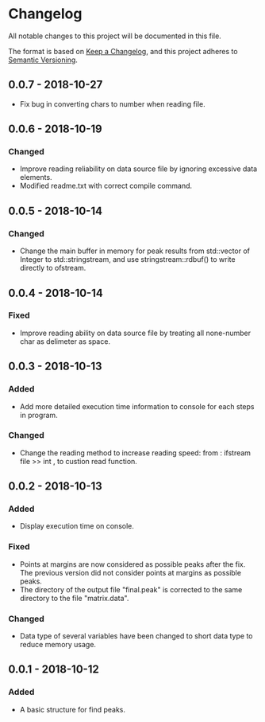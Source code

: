 # Changelog
All notable changes to this project will be documented in this file.

The format is based on [Keep a Changelog](https://keepachangelog.com/en/1.0.0/),
and this project adheres to [Semantic Versioning](https://semver.org/spec/v2.0.0.html).

## 0.0.7 - 2018-10-27
- Fix bug in converting chars to number when reading file.

## 0.0.6 - 2018-10-19
### Changed
- Improve reading reliability on data source file by ignoring excessive data elements.
- Modified readme.txt with correct compile command.

## 0.0.5 - 2018-10-14
### Changed
- Change the main buffer in memory for peak results from std::vector of Integer to std::stringstream,
  and use stringstream::rdbuf() to write directly to ofstream.

## 0.0.4 - 2018-10-14
### Fixed
- Improve reading ability on data source file by treating all none-number char as delimeter as space.

## 0.0.3 - 2018-10-13
### Added
- Add more detailed execution time information to console for each steps in program.
### Changed
- Change the reading method to increase reading speed:
   from : ifstream file >> int , to custion read function.

## 0.0.2 - 2018-10-13
### Added
- Display execution time on console.

### Fixed
- Points at margins are now considered as possible peaks after the fix.
  The previous version did not consider points at margins as possible peaks.
- The directory of the output file "final.peak" is corrected to the same directory to the file "matrix.data".

### Changed
- Data type of several variables have been changed to short data type to reduce memory usage.

## 0.0.1 - 2018-10-12
### Added
- A basic structure for find peaks.